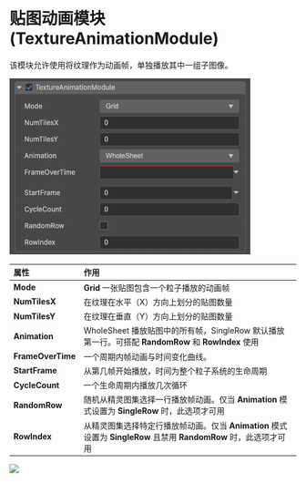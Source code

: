 # 贴图动画模块(TextureAnimationModule)

该模块允许使用将纹理作为动画帧，单独播放其中一组子图像。

![](particle-system/texture_animation.png)

属性| 作用
:---|:---
**Mode** | **Grid** 一张贴图包含一个粒子播放的动画帧
**NumTilesX** | 在纹理在水平（X）方向上划分的贴图数量
**NumTilesY** | 在纹理在垂直（Y）方向上划分的贴图数量
**Animation** | WholeSheet 播放贴图中的所有帧，SingleRow 默认播放第一行。可搭配 **RandomRow** 和 **RowIndex** 使用
**FrameOverTime** | 一个周期内帧动画与时间变化曲线。
**StartFrame** | 从第几帧开始播放，时间为整个粒子系统的生命周期
**CycleCount** | 一个生命周期内播放几次循环
**RandomRow** | 随机从精灵图集选择一行播放帧动画。仅当 **Animation** 模式设置为 **SingleRow** 时，此选项才可用
**RowIndex** | 从精灵图集选择特定行播放帧动画。仅当 **Animation** 模式设置为 **SingleRow** 且禁用 **RandomRow** 时，此选项才可用

![](particle-system/texture_animation.gif)
